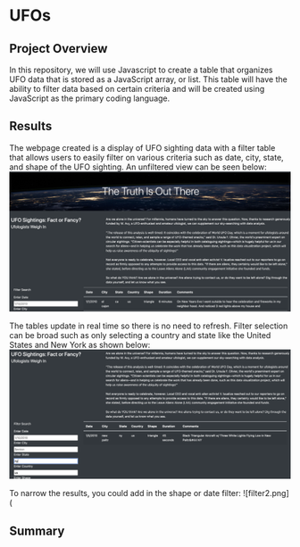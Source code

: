 # UFOs
## Project Overview
In this repository, we will use Javascript to create a table that organizes UFO data that is stored as a JavaScript array, or list. This table will have the ability to filter data based on certain criteria and will be created using JavaScript as the primary coding language.

## Results
The webpage created is a display of UFO sighting data with a filter table that allows users to easily filter on various criteria such as date, city, state, and shape of the UFO sighting. An unfiltered view can be seen below:
![image1.png](https://github.com/jipelletier/UFOs/blob/main/UFOs/image1.png)

The tables update in real time so there is no need to refresh. Filter selection can be broad such as only selecting a country and state like the United States and New York as shown below:
![filter1.png](https://github.com/jipelletier/UFOs/blob/main/filter1.png)

To narrow the results, you could add in the shape or date filter:
![filter2.png](

## Summary
